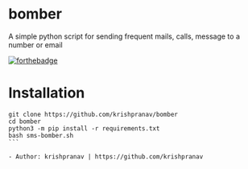# bomber
A simple python script for sending frequent mails, calls, message to a number or email

[![forthebadge](https://forthebadge.com/images/badges/made-with-python.svg)](https://forthebadge.com)

# Installation
````
git clone https://github.com/krishpranav/bomber
cd bomber
python3 -m pip install -r requirements.txt
bash sms-bomber.sh
```

- Author: krishpranav | https://github.com/krishpranav
